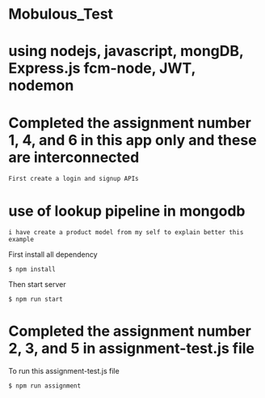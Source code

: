 # Mobulous_Test

# using nodejs, javascript, mongDB, Express.js fcm-node, JWT, nodemon

# Completed the assignment number 1, 4, and 6 in this app only and these are interconnected
    First create a login and signup APIs

# use of lookup pipeline in mongodb

    i have create a product model from my self to explain better this example

First install all dependency

    $ npm install

Then start server

    $ npm run start


# Completed the assignment number 2, 3, and 5 in  assignment-test.js file

To run this assignment-test.js file 

    $ npm run assignment